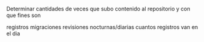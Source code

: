 Determinar cantidades de veces que subo contenido al repositorio y con que fines son

registros
migraciones
revisiones nocturnas/diarias
cuantos registros van en el dia
